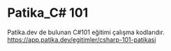 # Patika_C# 101
Patika.dev de bulunan C#101 eğitimi çalışma kodlarıdır.
<br>
https://app.patika.dev/egitimler/csharp-101-patikasi
